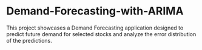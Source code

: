 # Demand-Forecasting-with-ARIMA
This project showcases a Demand Forecasting application designed to predict future demand for selected stocks and analyze the error distribution of the predictions. 
